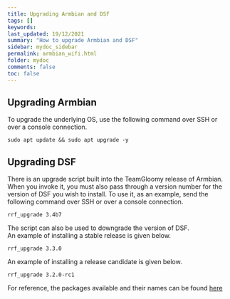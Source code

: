 ```yaml
---
title: Upgrading Armbian and DSF
tags: []
keywords: 
last_updated: 19/12/2021
summary: "How to upgrade Armbian and DSF"
sidebar: mydoc_sidebar
permalink: armbian_wifi.html
folder: mydoc
comments: false
toc: false
---
```


## Upgrading Armbian

To upgrade the underlying OS, use the following command over SSH or over a console connection.   
```
sudo apt update && sudo apt upgrade -y
```

## Upgrading DSF

There is an upgrade script built into the TeamGloomy release of Armbian.  
When you invoke it, you must also pass through a version number for the version of DSF you wish to install.
To use it, as an example, send the following command over SSH or over a console connection.   

```
rrf_upgrade 3.4b7
```  
The script can also be used to downgrade the version of DSF.  
An example of installing a stable release is given below.  
```
rrf_upgrade 3.3.0
```  
An example of installing a release candidate is given below.  
```
rrf_upgrade 3.2.0-rc1
```  
For reference, the packages available and their names can be found [here](https://pkg.duet3d.com/dists/unstable/armv7/binary-armhf/)